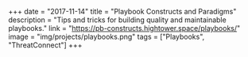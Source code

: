 +++
date = "2017-11-14"
title = "Playbook Constructs and Paradigms"
description = "Tips and tricks for building quality and maintainable playbooks."
link = "https://pb-constructs.hightower.space/playbooks/"
image = "img/projects/playbooks.png"
tags = ["Playbooks", "ThreatConnect"]
+++
